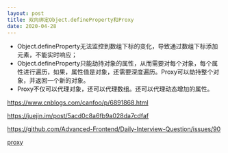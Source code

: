 ```yaml
---
layout: post
title: 双向绑定Object.defineProperty和Proxy
date: 2020-04-28
---
```



* Object.defineProperty无法监控到数组下标的变化，导致通过数组下标添加元素，不能实时响应；
* Object.defineProperty只能劫持对象的属性，从而需要对每个对象，每个属性进行遍历，如果，属性值是对象，还需要深度遍历。Proxy可以劫持整个对象，并返回一个新的对象。
* Proxy不仅可以代理对象，还可以代理数组。还可以代理动态增加的属性。


https://www.cnblogs.com/canfoo/p/6891868.html

https://juejin.im/post/5acd0c8a6fb9a028da7cdfaf

https://github.com/Advanced-Frontend/Daily-Interview-Question/issues/90



[proxy](https://es6.ruanyifeng.com/#docs/proxy)
